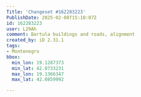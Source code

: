```yaml
---
Title: 'Changeset #162283223'
PublishDate: 2025-02-08T15:10:07Z
id: 162283223
user: L29Ah
comment: Bartula buildings and roads, alignment
created_by: iD 2.31.1
tags:
- Montenegro
bbox:
  min_lon: 19.1287373
  min_lat: 42.0733231
  max_lon: 19.1366347
  max_lat: 42.0859992

---
```

